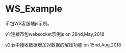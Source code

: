 # WS_Example
币包WS客服端js示例。

v1:连接币包websocket示例js   on 28nd,May,2018

v2:js中接收数据增加对数据的解压功能   on 15nd,Aug,2018

